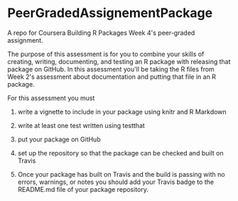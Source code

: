 # PeerGradedAssignementPackage
A repo for Coursera Building R Packages Week 4's peer-graded assignment.

The purpose of this assessment is for you to combine your skills of creating, writing, documenting, and testing an R package with releasing that package on GitHub. In this assessment you'll be taking the R files from Week 2's assessment about documentation and putting that file in an R package. 

For this assessment you must

1. write a vignette to include in your package using knitr and R Markdown

2. write at least one test written using testthat

3. put your package on GitHub

4. set up the repository so that the package can be checked and built on Travis

5. Once your package has built on Travis and the build is passing with no errors, warnings, or notes you should add your Travis badge to the README.md file of your package repository.
